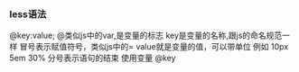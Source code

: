 ### less语法
@key:value;
@类似js中的var,是变量的标志
key是变量的名称,跟js的命名规范一样
冒号表示赋值符号，类似js中的=
value就是变量的值，可以带单位 例如 10px 5em 30%
分号表示语句的结束
使用变量 @key
